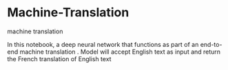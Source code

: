 # Machine-Translation

machine translation 

In this notebook, a deep neural network that functions as part of an end-to-end machine translation . Model will accept English text as input and return the French translation of English text
